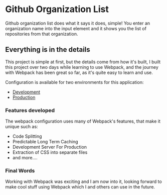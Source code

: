 # Github Organization List

Github organization list does what it says it does, simple! You enter an organization
name into the input element and it shows you the list of repositories from that organization.

## Everything is in the details

This project is simple at first, but the details come from how it's built, I built 
this project over two days while learning to use Webpack, and the journey with
Webpack has been great so far, as it's quite easy to learn and use.

Configuration is available for two environments for this application:
- [Development](scripts/webpack.dev.js)
- [Production](scripts/webpack.prod.js)

### Features developed

The webpack configuration uses many of Webpack's features, that make it unique
such as:
- Code Splitting
- Predictable Long Term Caching
- Development Server For Production
- Extraction of CSS into separate files 
- and more....

### Final Words

Working with Webpack was exciting and I am now into it, looking forward to make cool stuff 
using Webpack which I and others can use in the future.
